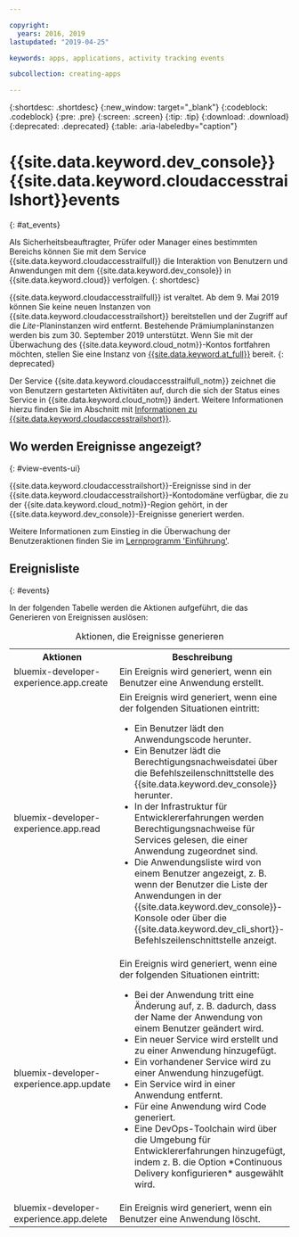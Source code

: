 ```yaml
---

copyright:
  years: 2016, 2019
lastupdated: "2019-04-25"

keywords: apps, applications, activity tracking events

subcollection: creating-apps

---
```


{:shortdesc: .shortdesc}
{:new_window: target="_blank"}
{:codeblock: .codeblock}
{:pre: .pre}
{:screen: .screen}
{:tip: .tip}
{:download: .download}
{:deprecated: .deprecated}
{:table: .aria-labeledby="caption"}

# {{site.data.keyword.dev_console}} {{site.data.keyword.cloudaccesstrailshort}}events
{: #at_events}

Als Sicherheitsbeauftragter, Prüfer oder Manager eines bestimmten Bereichs können Sie mit dem Service {{site.data.keyword.cloudaccesstrailfull}} die Interaktion von Benutzern und Anwendungen mit dem {{site.data.keyword.dev_console}} in {{site.data.keyword.cloud}} verfolgen.
{: shortdesc}

{{site.data.keyword.cloudaccesstrailfull}} ist veraltet. Ab dem 9. Mai 2019 können Sie keine neuen Instanzen von {{site.data.keyword.cloudaccesstrailshort}} bereitstellen und der Zugriff auf die *Lite*-Planinstanzen wird entfernt. Bestehende Prämiumplaninstanzen werden bis zum 30. September 2019 unterstützt. Wenn Sie mit der Überwachung des {{site.data.keyword.cloud_notm}}-Kontos fortfahren möchten, stellen Sie eine Instanz von [{{site.data.keyword.at_full}}](/docs/services/Activity-Tracker-with-LogDNA?topic=logdnaat-getting-started#getting-started) bereit.
{: deprecated}

Der Service {{site.data.keyword.cloudaccesstrailfull_notm}} zeichnet die von Benutzern gestarteten Aktivitäten auf, durch die sich der Status eines Service in {{site.data.keyword.cloud_notm}} ändert. Weitere Informationen hierzu finden Sie im Abschnitt mit [Informationen zu {{site.data.keyword.cloudaccesstrailshort}}](/docs/services/cloud-activity-tracker?topic=cloud-activity-tracker-activity_tracker_ov).

## Wo werden Ereignisse angezeigt?
{: #view-events-ui}

{{site.data.keyword.cloudaccesstrailshort}}-Ereignisse sind in der {{site.data.keyword.cloudaccesstrailshort}}-Kontodomäne verfügbar, die zu der {{site.data.keyword.cloud_notm}}-Region gehört, in der {{site.data.keyword.dev_console}}-Ereignisse generiert werden.

Weitere Informationen zum Einstieg in die Überwachung der Benutzeraktionen finden Sie im [Lernprogramm 'Einführung'](/docs/services/cloud-activity-tracker?topic=cloud-activity-tracker-getting-started).

## Ereignisliste
{: #events}

In der folgenden Tabelle werden die Aktionen aufgeführt, die das Generieren von Ereignissen auslösen:

<table>
  <caption>Aktionen, die Ereignisse generieren</caption>
  <tr>
    <th>Aktionen</th>
	  <th>Beschreibung</th>
  <tr>
  <tr>
    <td>bluemix-developer-experience.app.create</td>
	  <td>Ein Ereignis wird generiert, wenn ein Benutzer eine Anwendung erstellt.</td>
  </tr>
  <tr>
    <td>bluemix-developer-experience.app.read</td>
	  <td>Ein Ereignis wird generiert, wenn eine der folgenden Situationen eintritt: </br><ul><li>Ein Benutzer lädt den Anwendungscode herunter.</li> <li>Ein Benutzer lädt die Berechtigungsnachweisdatei über die Befehlszeilenschnittstelle des {{site.data.keyword.dev_console}} herunter.</li> <li>In der Infrastruktur für Entwicklererfahrungen werden Berechtigungsnachweise für Services gelesen, die einer Anwendung zugeordnet sind.</li> <li>Die Anwendungsliste wird von einem Benutzer angezeigt, z. B. wenn der Benutzer die Liste der Anwendungen in der {{site.data.keyword.dev_console}}-Konsole oder über die {{site.data.keyword.dev_cli_short}}-Befehlszeilenschnittstelle anzeigt.</li></ul></td>
  </tr>
  <tr>
    <td>bluemix-developer-experience.app.update</td>
	  <td>Ein Ereignis wird generiert, wenn eine der folgenden Situationen eintritt: </br><ul><li>Bei der Anwendung tritt eine Änderung auf, z. B. dadurch, dass der Name der Anwendung von einem Benutzer geändert wird. </li><li>Ein neuer Service wird erstellt und zu einer Anwendung hinzugefügt.</li><li>Ein vorhandener Service wird zu einer Anwendung hinzugefügt.</li><li>Ein Service wird in einer Anwendung entfernt.</li><li>Für eine Anwendung wird Code generiert.</li><li>Eine DevOps-Toolchain wird über die Umgebung für Entwicklererfahrungen hinzugefügt, indem z. B. die Option *Continuous Delivery konfigurieren* ausgewählt wird.</li></ul></td>
  </tr>
  <tr>
    <td>bluemix-developer-experience.app.delete</td>
	  <td>Ein Ereignis wird generiert, wenn ein Benutzer eine Anwendung löscht.</td>
  </tr>
</table>
